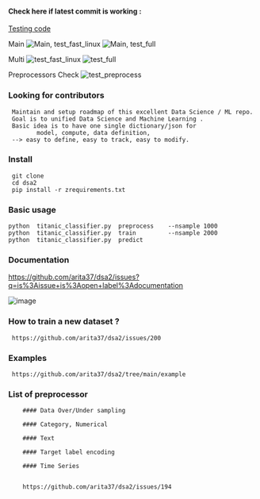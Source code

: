 
#### Check here if latest commit is working :

[Testing code ](https://github.com/arita37/dsa2/blob/main/ztest/run_fast.sh)

Main
![Main, test_fast_linux](https://github.com/arita37/dsa2/workflows/test_fast_linux/badge.svg?branch=main)
![Main, test_full](https://github.com/arita37/dsa2/workflows/test_full/badge.svg?branch=main)


Multi
  ![test_fast_linux](https://github.com/arita37/dsa2/workflows/test_fast_linux/badge.svg?branch=multi)
   ![test_full](https://github.com/arita37/dsa2/workflows/test_full/badge.svg?branch=multi)


Preprocessors Check
![test_preprocess](https://github.com/arita37/dsa2/workflows/test_preprocess/badge.svg?branch=multi)


### Looking for contributors
     Maintain and setup roadmap of this excellent Data Science / ML repo.
     Goal is to unified Data Science and Machine Learning .
     Basic idea is to have one single dictionary/json for
            model, compute, data definition,
     --> easy to define, easy to track, easy to modify.
     

### Install 
     git clone 
     cd dsa2
     pip install -r zrequirements.txt


### Basic usage 
    python  titanic_classifier.py  preprocess    --nsample 1000
    python  titanic_classifier.py  train         --nsample 2000
    python  titanic_classifier.py  predict

### Documentation 
https://github.com/arita37/dsa2/issues?q=is%3Aissue+is%3Aopen+label%3Adocumentation

![image](https://user-images.githubusercontent.com/18707623/109985723-6923c000-7d48-11eb-9008-33eddc464a83.png)



### How to train a new dataset ?

     https://github.com/arita37/dsa2/issues/200


        
### Examples

     https://github.com/arita37/dsa2/tree/main/example



### List of preprocessor

        #### Data Over/Under sampling 

        #### Category, Numerical
        
        #### Text        

        #### Target label encoding

        #### Time Series 


        https://github.com/arita37/dsa2/issues/194




